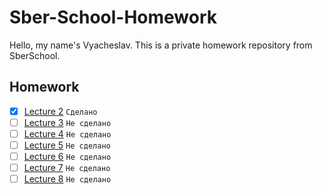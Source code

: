 # Sber-School-Homework

Hello, my name's Vyacheslav. This is a private homework repository from SberSchool.

## Homework

- [x] [Lecture 2](Lecture-2/Homework-2) `Сделано`
- [ ] [Lecture 3](Lecture-3/Homework-3.swift) `Не сделано`
- [ ] [Lecture 4](Lecture-4/Homework-4.swift) `Не сделано`
- [ ] [Lecture 5](Lecture-5/Homework-5.swift) `Не сделано`
- [ ] [Lecture 6](Lecture-6/Homework-6.swift) `Не сделано`
- [ ] [Lecture 7](Lecture-7/Homework-7.swift) `Не сделано`
- [ ] [Lecture 8](Lecture-8/Homework-8.swift) `Не сделано`
